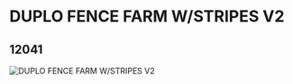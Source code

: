 # DUPLO FENCE FARM W/STRIPES V2
## 12041
![DUPLO FENCE FARM W/STRIPES V2](https://lc-www-live-s.legocdn.com/media/bricks/5/2/6020578.jpg)